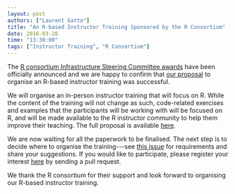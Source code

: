 ```yaml
---
layout: post
authors: ["Laurent Gatto"]
title: "An R-based Instructor Training Sponsored by the R Consortium"
date: 2016-03-28
time: "13:30:00"
tags: ["Instructor Training", "R Consortium"]
---
```


The [R consortium Infrastructure Steering Committee awards](https://www.r-consortium.org/news/announcement/2016/03/r-consortium-funds-technical-initiatives-community-events-and-training)
have been officially announced and we are happy to confirm that
[our proposal](https://github.com/lgatto/SC-ICS-Proposal) to organise an
R-based instructor training was successful.

We will organise an in-person instructor training that will focus
on R. While the content of the training will not change as such,
code-related exercises and examples that the participants will be
working with will be focused on R, and will be made available to the R
instructor community to help them improve their teaching. The full
proposal is available [here](https://github.com/lgatto/SC-ICS-Proposal/blob/master/SC-ISC-proposal.md).

We are now waiting for all the paperwork to be finalised.  The next step is
to decide where to organise the training---see
[this issue](https://github.com/lgatto/SC-ICS-Proposal/issues/9) for
requirements and share your suggestions. If you would like to
participate, please register your interest
[here](https://github.com/lgatto/SC-ICS-Proposal/blob/master/participants.md)
by sending a pull request.

We thank the R consortium for their support and look forward to
organising our R-based instructor training.
